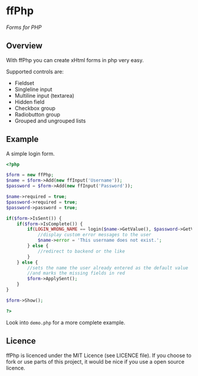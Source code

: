 ffPhp
=====
_Forms for PHP_

Overview
--------

With ffPhp you can create xHtml forms in php very easy.

Supported controls are:

 * Fieldset
 * Singleline input
 * Multiline input (textarea)
 * Hidden field
 * Checkbox group
 * Radiobutton group
 * Grouped and ungrouped lists

Example
-------

A simple login form.

``` php
<?php

$form = new ffPhp;
$name = $form->Add(new ffInput('Username'));
$password = $form->Add(new ffInput('Password'));

$name->required = true;
$password->required = true;
$password->password = true;

if($form->IsSent()) {
    if($form->IsComplete()) {
        if(LOGIN_WRONG_NAME == login($name->GetValue(), $password->GetValue())) {
            //display custom error messages to the user
            $name->error = 'This username does not exist.';
        } else {
            //redirect to backend or the like
        }
    } else {
        //sets the name the user already entered as the default value
        //and marks the missing fields in red
        $form->ApplySent();
    }
}

$form->Show();

?>
```

Look into `demo.php` for a more complete example.

Licence
-------

ffPhp is licenced under the MIT Licence (see LICENCE file). If you
choose to fork or use parts of this project, it would be nice if you use a
open source licence.